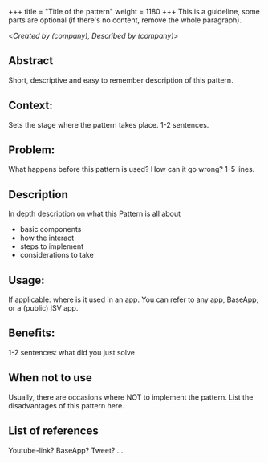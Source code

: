 +++
title = "Title of the pattern"
weight = 1180
+++
This is a guideline, some parts are optional (if there's no content, remove the whole paragraph).

<_Created by (company), Described by (company)_\>

## Abstract

Short, descriptive and easy to remember description of this pattern.

## Context: 

Sets the stage where the pattern takes place. 1-2 sentences.

## Problem: 

What happens before this pattern is used? How can it go wrong? 1-5 lines.

## Description

In depth description on what this Pattern is all about
- basic components
- how the interact
- steps to implement
- considerations to take

## Usage: 

If applicable: where is it used in an app.  You can refer to any app, BaseApp, or a (public) ISV app.

## Benefits:

1-2 sentences: what did you just solve

## When not to use

Usually, there are occasions where NOT to implement the pattern.  List the disadvantages of this pattern here.

## List of references

Youtube-link? BaseApp? Tweet? ...
